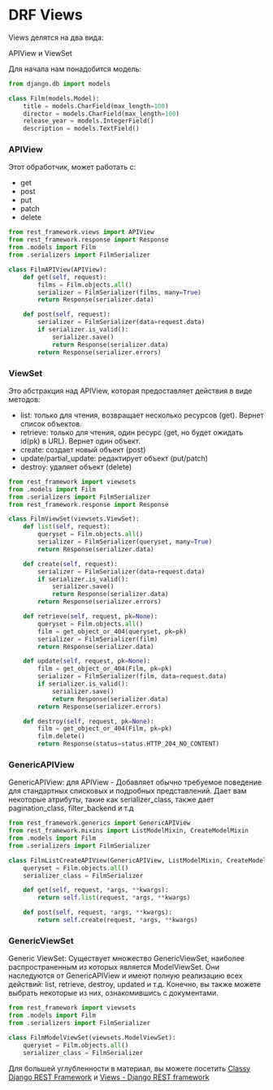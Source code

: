 # DRF Views

Views делятся на два вида:

APIView и ViewSet

Для начала нам понадобится модель:

```python
from django.db import models

class Film(models.Model):
    title = models.CharField(max_length=100)
    director = models.CharField(max_length=100)
    release_year = models.IntegerField()
    description = models.TextField()
```

### APIView

Этот обработчик, может работать с:
- get
- post
- put
- patch
- delete

```python
from rest_framework.views import APIView
from rest_framework.response import Response
from .models import Film
from .serializers import FilmSerializer

class FilmAPIView(APIView):
    def get(self, request):
        films = Film.objects.all()
        serializer = FilmSerializer(films, many=True)
        return Response(serializer.data)

    def post(self, request):
        serializer = FilmSerializer(data=request.data)
        if serializer.is_valid():
            serializer.save()
            return Response(serializer.data)
        return Response(serializer.errors)
```

### ViewSet

Это абстракция над APIView, которая предоставляет действия в виде методов:
- list: только для чтения, возвращает несколько ресурсов (get). Вернет список объектов.
- retrieve: только для чтения, один ресурс (get, но будет ожидать id(pk) в URL). Вернет один объект.
- create: создает новый объект (post)
- update/partial_update: редактирует объект (put/patch)
- destroy: удаляет объект (delete)

```python
from rest_framework import viewsets
from .models import Film
from .serializers import FilmSerializer
from rest_framework.response import Response

class FilmViewSet(viewsets.ViewSet):
    def list(self, request):
        queryset = Film.objects.all()
        serializer = FilmSerializer(queryset, many=True)
        return Response(serializer.data)

    def create(self, request):
        serializer = FilmSerializer(data=request.data)
        if serializer.is_valid():
            serializer.save()
            return Response(serializer.data)
        return Response(serializer.errors)

    def retrieve(self, request, pk=None):
        queryset = Film.objects.all()
        film = get_object_or_404(queryset, pk=pk)
        serializer = FilmSerializer(film)
        return Response(serializer.data)

    def update(self, request, pk=None):
        film = get_object_or_404(Film, pk=pk)
        serializer = FilmSerializer(film, data=request.data)
        if serializer.is_valid():
            serializer.save()
            return Response(serializer.data)
        return Response(serializer.errors)

    def destroy(self, request, pk=None):
        film = get_object_or_404(Film, pk=pk)
        film.delete()
        return Response(status=status.HTTP_204_NO_CONTENT)
```

### GenericAPIView

GenericAPIView: для APIView - Добавляет обычно требуемое поведение для стандартных списковых и подробных представлений. Дает вам некоторые атрибуты, такие как serializer_class, также дает pagination_class, filter_backend и т.д

```python
from rest_framework.generics import GenericAPIView
from rest_framework.mixins import ListModelMixin, CreateModelMixin
from .models import Film
from .serializers import FilmSerializer

class FilmListCreateAPIView(GenericAPIView, ListModelMixin, CreateModelMixin):
    queryset = Film.objects.all()
    serializer_class = FilmSerializer

    def get(self, request, *args, **kwargs):
        return self.list(request, *args, **kwargs)

    def post(self, request, *args, **kwargs):
        return self.create(request, *args, **kwargs)
```

### GenericViewSet

Generic ViewSet: Существует множество GenericViewSet, наиболее распространенным из которых является ModelViewSet. Они наследуются от GenericAPIView и имеют полную реализацию всех действий: list, retrieve, destroy, updated и т.д. Конечно, вы также можете выбрать некоторые из них, ознакомившись с документами.

```python
from rest_framework import viewsets
from .models import Film
from .serializers import FilmSerializer

class FilmModelViewSet(viewsets.ModelViewSet):
    queryset = Film.objects.all()
    serializer_class = FilmSerializer
```

Для большей углубленности в материал, вы можете посетить [Classy Django REST Framework](https://www.cdrf.co/) и [Views - Django REST framework](https://www.django-rest-framework.org/api-guide/views/) 
